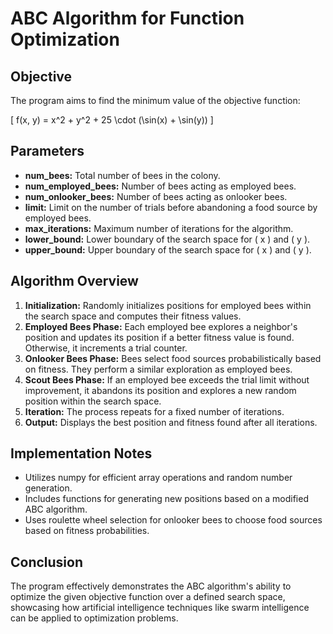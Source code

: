 # ABC Algorithm for Function Optimization

## Objective
The program aims to find the minimum value of the objective function:

\[ f(x, y) = x^2 + y^2 + 25 \cdot (\sin(x) + \sin(y)) \]

## Parameters
- **num_bees:** Total number of bees in the colony.
- **num_employed_bees:** Number of bees acting as employed bees.
- **num_onlooker_bees:** Number of bees acting as onlooker bees.
- **limit:** Limit on the number of trials before abandoning a food source by employed bees.
- **max_iterations:** Maximum number of iterations for the algorithm.
- **lower_bound:** Lower boundary of the search space for \( x \) and \( y \).
- **upper_bound:** Upper boundary of the search space for \( x \) and \( y \).

## Algorithm Overview
1. **Initialization:** Randomly initializes positions for employed bees within the search space and computes their fitness values.
2. **Employed Bees Phase:** Each employed bee explores a neighbor's position and updates its position if a better fitness value is found. Otherwise, it increments a trial counter.
3. **Onlooker Bees Phase:** Bees select food sources probabilistically based on fitness. They perform a similar exploration as employed bees.
4. **Scout Bees Phase:** If an employed bee exceeds the trial limit without improvement, it abandons its position and explores a new random position within the search space.
5. **Iteration:** The process repeats for a fixed number of iterations.
6. **Output:** Displays the best position and fitness found after all iterations.

## Implementation Notes
- Utilizes numpy for efficient array operations and random number generation.
- Includes functions for generating new positions based on a modified ABC algorithm.
- Uses roulette wheel selection for onlooker bees to choose food sources based on fitness probabilities.

## Conclusion
The program effectively demonstrates the ABC algorithm's ability to optimize the given objective function over a defined search space, showcasing how artificial intelligence techniques like swarm intelligence can be applied to optimization problems.
